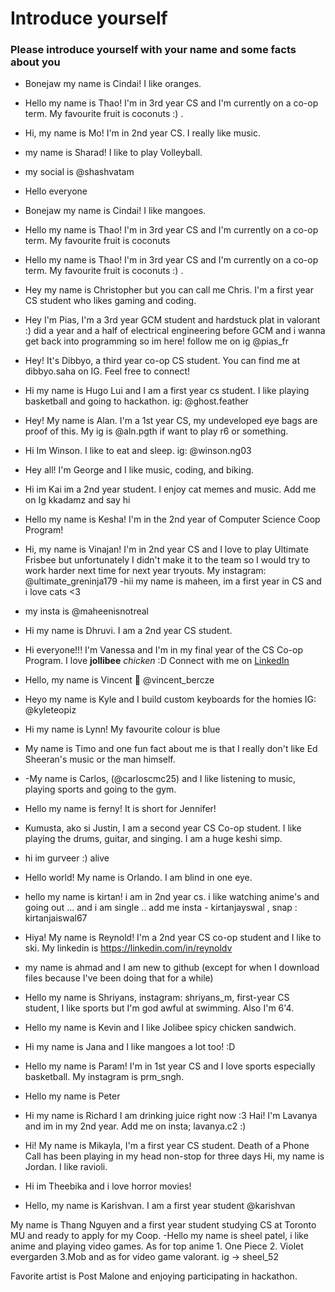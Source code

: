 # Introduce yourself 
### Please introduce yourself with your name and some facts about you
- Bonejaw my name is Cindai! I like oranges. 
- Hello my name is Thao! I'm in 3rd year CS and I'm currently on a co-op term. My favourite fruit is coconuts :) .
- Hi, my name is Mo! I'm in 2nd year CS. I really like music.
- my name is Sharad! I like to play Volleyball. 
- my social is @shashvatam
- Hello everyone
- Bonejaw my name is Cindai! I like mangoes. 
- Hello my name is Thao! I'm in 3rd year CS and I'm currently on a co-op term. My favourite fruit is coconuts
- Hello my name is Thao! I'm in 3rd year CS and I'm currently on a co-op term. My favourite fruit is coconuts :) .
- Hey my name is Christopher but you can call me Chris. I'm a first year CS student who likes gaming and coding. 
- Hey I'm Pias, I'm a 3rd year GCM student and hardstuck plat in valorant :) did a year and a half of electrical engineering before GCM and i wanna get back into programming so im here! follow me on ig @pias_fr 
- Hey! It's Dibbyo, a third year co-op CS student. You can find me at dibbyo.saha on IG. Feel free to connect!
- Hi my name is Hugo Lui and I am a first year cs student. I like playing basketball and going to hackathon. ig: @ghost.feather
- Hey! My name is Alan. I'm a 1st year CS, my undeveloped eye bags are proof of this. My ig is @aln.pgth if want to play r6 or something.
- Hi Im Winson. I like to eat and sleep. ig: @winson.ng03
- Hey all! I'm George and I like music, coding, and biking.
- Hi im Kai im a 2nd year student. I enjoy cat memes and music. Add me on Ig kkadamz and say hi 
- Hello my name is Kesha! I'm in the 2nd year of Computer Science Coop Program!
- Hi, my name is Vinajan! I'm in 2nd year CS and I love to play Ultimate Frisbee but unfortunately I didn't make it to the team so I would try to work harder next time for next year tryouts. My instagram: @ultimate_greninja179
-hii my name is maheen, im a first year in CS and i love cats <3
- my insta is @maheenisnotreal
- Hi my name is Dhruvi. I am a 2nd year CS student.
- Hi everyone!!! I'm Vanessa and I'm in my final year of the CS Co-op Program. I love **jollibee** _chicken_ :D Connect with me on [LinkedIn](https://www.linkedin.com/in/vanessalandayan/)
- Hello, my name is Vincent 👋 @vincent_bercze
- Heyo my name is Kyle and I build custom keyboards for the homies IG: @kyleteopiz
- Hi my name is Lynn! My favourite colour is blue
- My name is Timo and one fun fact about me is that I really don't like Ed Sheeran's music or the man himself.
- -My name is Carlos, (@carloscmc25) and I like listening to music, playing sports and going to the gym.
- Hello my name is ferny! It is short for Jennifer!
- Kumusta, ako si Justin, I am a second year CS Co-op student. I like playing the drums, guitar, and singing. I am a huge keshi simp.
- hi im gurveer :) alive
- Hello world! My name is Orlando. I am blind in one eye. 
- hello my name is kirtan! i am in 2nd year cs. i like watching anime's and going out ... and i am single .. add me  insta - kirtanjayswal , snap : kirtanjaiswal67
- Hiya! My name is Reynold! I'm a 2nd year CS co-op student and I like to ski. My linkedin is https://linkedin.com/in/reynoldv
- my name is ahmad and I am new to github (except for when I download files because I've been doing that for a while)
- Hello my name is Shriyans, instagram: shriyans_m, first-year CS student, I like sports but I'm god awful at swimming. Also I'm 6'4. 
- Hello my name is Kevin and I like Jolibee spicy chicken sandwich.
- Hi my name is Jana and I like mangoes a lot too! :D
- Hello my name is Param! I'm in 1st year CS and I love sports especially basketball. My instagram is prm_sngh.
- Hello my name is Peter
- Hi my name is Richard I am drinking juice right now :3
Hai! I'm Lavanya and im in my 2nd year. Add me on insta; lavanya.c2 :)
- Hi! My name is Mikayla, I'm a first year CS student. Death of a Phone Call has been playing in my head non-stop for three days 
Hi, my name is Jordan. I like ravioli.

- Hi im Theebika and i love horror movies!

- Hello, my name is Karishvan. I am a first year student @karishvan

My name is Thang Nguyen and a first year student studying CS at Toronto MU and ready to apply for my Coop.
-Hello my name is sheel patel, i like anime and playing video games. As for top anime 1. One Piece 2. Violet evergarden 3.Mob and as for video game valorant. ig -> sheel_52

Favorite artist is Post Malone and enjoying participating in hackathon.
